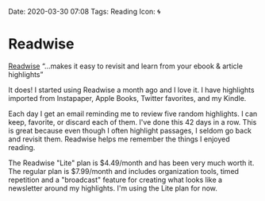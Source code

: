 Date: 2020-03-30 07:08
Tags: Reading
Icon: 🌀

# Readwise

[Readwise][1] “…makes it easy to revisit and learn from your ebook & article highlights”

It does! I started using Readwise a month ago and I love it. I have highlights imported from Instapaper, Apple Books, Twitter favorites, and my Kindle.

Each day I get an email reminding me to review five random highlights. I can keep, favorite, or discard each of them. I've done this 42 days in a row. This is great because even though I often highlight passages, I seldom go back and revisit them. Readwise helps me remember the things I enjoyed reading.

The Readwise "Lite" plan is $4.49/month and has been very much worth it. The regular plan is $7.99/month and includes organization tools, timed repetition and a "broadcast" feature for creating what looks like a newsletter around my highlights. I'm using the Lite plan for now.


[1]:	https://readwise.io